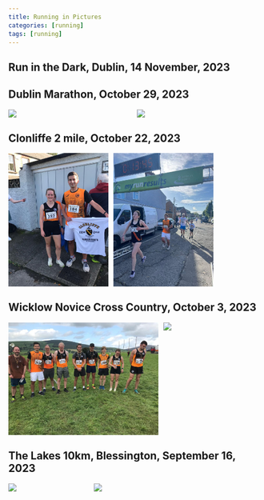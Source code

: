 ```yaml
---
title: Running in Pictures
categories: [running]
tags: [running]
---
```


## Run in the Dark, Dublin, 14 November, 2023



## Dublin Marathon, October 29, 2023
<div style="display: flex;">
  <img src="/img/running/dbl0.jpg" style="width: 300px; margin-right: 10px"> 
  <img src="/img/running/dbl1.jpg" width="300">
</div>


## Clonliffe 2 mile, October 22, 2023
<div style="display: flex;">
  <img src="/img/running/clonliffe1.jpg" style="width: 200px; margin-right: 10px"> 
  <img src="/img/running/clonliffe2.jpg" width="200">
</div>


## Wicklow Novice Cross Country, October 3, 2023
<div style="display: flex;">
  <img src="/img/running/tinahely0.jpg" style="width: 300px; margin-right: 10px"> 
  <img src="/img/running/tinahely1.jpg" style="width: 300px; margin-right: 10px">
</div>

## The Lakes 10km, Blessington, September 16, 2023
<div style="display: flex;">
  <img src="/img/running/blessington0.jpg" style="width: 200px; margin-right: 10px"> 
  <img src="/img/running/blessington1.jpg" style="width: 400px; margin-right: 10px">
</div>

